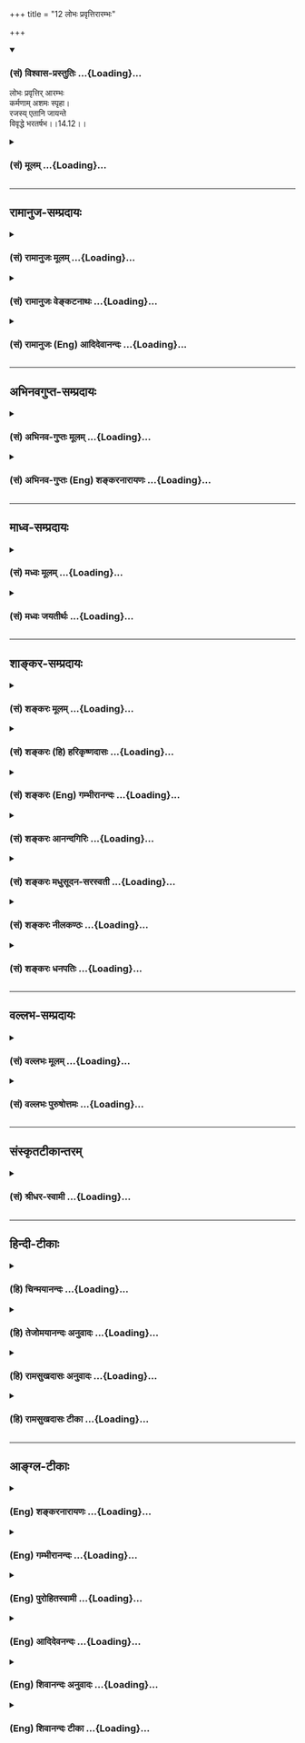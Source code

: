 +++
title = "12 लोभः प्रवृत्तिरारम्भः"

+++
<div class="js_include" newlevelforh1="3" title="(सं) विश्वास-प्रस्तुतिः" unfilled url="/purANam/mahAbhAratam/06-bhIShma-parva/02-bhagavad-gItA-parva/saMskRtam/vishvAsa-prastutiH/14_guNa-traya-vibhAga-y/12_lobhaH_pravRttirA.md">
<details open><summary><h3>(सं) विश्वास-प्रस्तुतिः ...{Loading}...</h3></summary>

लोभः प्रवृत्तिर् आरम्भः  
कर्मणाम् अशमः स्पृहा।  
रजस्य् एतानि जायन्ते  
विवृद्धे भरतर्षभ।।14.12।।
</details>
</div>
<div class="js_include collapsed" newlevelforh1="3" title="(सं) मूलम्" unfilled url="/purANam/mahAbhAratam/06-bhIShma-parva/02-bhagavad-gItA-parva/saMskRtam/mUlam/14_guNa-traya-vibhAga-y/12_lobhaH_pravRttirA.md">
<details><summary><h3>(सं) मूलम् ...{Loading}...</h3></summary>

लोभः प्रवृत्तिरारम्भः कर्मणामशमः स्पृहा।  
रजस्येतानि जायन्ते विवृद्धे भरतर्षभ।।14.12।।
</details>
</div>


_________________
## रामानुज-सम्प्रदायः
<div class="js_include collapsed" newlevelforh1="3" title="(सं) रामानुजः मूलम्" unfilled url="/purANam/mahAbhAratam/06-bhIShma-parva/02-bhagavad-gItA-parva/saMskRtam/rAmAnujaH/mUlam/14_guNa-traya-vibhAga-y/12_lobhaH_pravRttirA.md">
<details><summary><h3>(सं) रामानुजः मूलम् ...{Loading}...</h3></summary>

।।14.12।।**लोभः** स्वकीयद्रव्यस्य अत्यागशीलता। **प्रवृत्तिः** प्रयोजनम्
अनुद्दिश्य अपि चलनस्वभावता। **आरम्भः,**कर्मणां **फलसाधनभूतानां कर्मणाम्
आरम्भे उद्योगः।** अशमः **इन्द्रियानुपरतिः।** स्पृहा **विषयेच्छा।** एतानि
रजसि प्रवृद्धे जायन्ते। **यदा लोभादयो वर्तन्ते; तदा रजः प्रवृद्धम् इति
विद्याद् इत्यर्थः।**

</details>
</div>
<div class="js_include collapsed" newlevelforh1="3" title="(सं) रामानुजः वेङ्कटनाथः" unfilled url="/purANam/mahAbhAratam/06-bhIShma-parva/02-bhagavad-gItA-parva/saMskRtam/rAmAnujaH/venkaTanAthaH/14_guNa-traya-vibhAga-y/12_lobhaH_pravRttirA.md">
<details><summary><h3>(सं) रामानुजः वेङ्कटनाथः ...{Loading}...</h3></summary>

  
  
।।14.12।। लोभः प्रवृत्तिः इत्यादौ स्पृहाशब्दपौनरुक्त्यपरिहाराय
रूढिप्रकर्षसिद्धं लोभशब्दार्थमाह -- स्वकीयद्रव्यस्यात्यागशीलतेति।
आरम्भशब्दः साभिसन्धिकप्रवृत्तौ समग्रप्रयोगः। अत्रकर्मणाम् इति
समभिव्याहारस्वारस्याच्च तत्सिद्धम्। अतोऽत्रारम्भशब्दो
दृष्टादृष्टफलसाधनभूतकृषियज्ञादिविषयः। अतश्च प्रवृत्तिशब्दोऽत्र ततो
व्यावृत्ततृणच्छेदाङ्गकम्पादिवृधाचेष्टाविषय इत्याह --
प्रयोजनमनुद्दिश्यापि चलनस्वभावतेति। द्वाभ्यामपौनरुक्त्याय अशमोऽत्र
प्रवृत्तिहेतुरिन्द्रियोद्रिक्ततेत्याह -- इन्द्रियानुपरतिरिति।
पूर्वश्लोकवदत्रापि गुणविवृद्धिलिङ्गोपदेशपरतामाह -- यदेति।  
  

</details>
</div>
<div class="js_include collapsed" newlevelforh1="3" title="(सं) रामानुजः (Eng) आदिदेवानन्दः" unfilled url="/purANam/mahAbhAratam/06-bhIShma-parva/02-bhagavad-gItA-parva/saMskRtam/rAmAnujaH/english/AdidevAnandaH/14_guNa-traya-vibhAga-y/12_lobhaH_pravRttirA.md">
<details><summary><h3>(सं) रामानुजः (Eng) आदिदेवानन्दः ...{Loading}...</h3></summary>

14.12 'Greed' is the tendency not to spend one's own property.
'Activity' is the disposition to be active devoid of any purpose.
'Undertaking of works' is engagement in works which yield fruits.
'Unrest' is absence of rest of sense-activities. 'Longing' is the desire
for sense objects. These predominate when Rajas has increased. The
meaning is that whenever greed etc., prevail, then one should know that
Rajas has very much increased.

</details>
</div>


_________________
## अभिनवगुप्त-सम्प्रदायः
<div class="js_include collapsed" newlevelforh1="3" title="(सं) अभिनव-गुप्तः मूलम्" unfilled url="/purANam/mahAbhAratam/06-bhIShma-parva/02-bhagavad-gItA-parva/saMskRtam/abhinava-guptaH/mUlam/14_guNa-traya-vibhAga-y/12_lobhaH_pravRttirA.md">
<details><summary><h3>(सं) अभिनव-गुप्तः मूलम् ...{Loading}...</h3></summary>

।।14.11 -- 14.13।। सर्वेत्यादि कुरुनन्दनेत्यन्तम्। सर्वद्वारेषु;
सर्वेन्द्रियेषु। लोभादयः +++(S लोकादिकाः)+++ क्रमेणैव रजस्युद्रिच्यमाने
जायन्ते। एवमप्रकाशादय क्रमेणैव तमोविवृद्धौ ( तमोवृद्धौ) आविर्भवन्ति।

</details>
</div>
<div class="js_include collapsed" newlevelforh1="3" title="(सं) अभिनव-गुप्तः (Eng) शङ्करनारायणः" unfilled url="/purANam/mahAbhAratam/06-bhIShma-parva/02-bhagavad-gItA-parva/saMskRtam/abhinava-guptaH/english/shankaranArAyaNaH/14_guNa-traya-vibhAga-y/12_lobhaH_pravRttirA.md">
<details><summary><h3>(सं) अभिनव-गुप्तः (Eng) शङ्करनारायणः ...{Loading}...</h3></summary>

14.12 See Comment under 14.13

</details>
</div>


_________________
## माध्व-सम्प्रदायः
<div class="js_include collapsed" newlevelforh1="3" title="(सं) मध्वः मूलम्" unfilled url="/purANam/mahAbhAratam/06-bhIShma-parva/02-bhagavad-gItA-parva/saMskRtam/madhvaH/mUlam/14_guNa-traya-vibhAga-y/12_lobhaH_pravRttirA.md">
<details><summary><h3>(सं) मध्वः मूलम् ...{Loading}...</h3></summary>

।।14.12।। Sri Madhvacharya did not comment on this sloka.,

</details>
</div>
<div class="js_include collapsed" newlevelforh1="3" title="(सं) मध्वः जयतीर्थः" unfilled url="/purANam/mahAbhAratam/06-bhIShma-parva/02-bhagavad-gItA-parva/saMskRtam/madhvaH/jayatIrthaH/14_guNa-traya-vibhAga-y/12_lobhaH_pravRttirA.md">
<details><summary><h3>(सं) मध्वः जयतीर्थः ...{Loading}...</h3></summary>

।।14.12।। Sri Jayatirtha did not comment on this sloka.  
  

</details>
</div>


_________________
## शाङ्कर-सम्प्रदायः
<div class="js_include collapsed" newlevelforh1="3" title="(सं) शङ्करः मूलम्" unfilled url="/purANam/mahAbhAratam/06-bhIShma-parva/02-bhagavad-gItA-parva/saMskRtam/shankaraH/mUlam/14_guNa-traya-vibhAga-y/12_lobhaH_pravRttirA.md">
<details><summary><h3>(सं) शङ्करः मूलम् ...{Loading}...</h3></summary>

।।14.12।। --,**लोभः** परद्रव्यादित्सा; **प्रवृत्तिः** प्रवर्तनं
सामान्यचेष्टा; **आरम्भः** कस्य **कर्मणाम्। अशमः** अनुपशमः;
हर्षरागादिप्रवृत्तिः **स्पृहा** सर्वसामान्यवस्तुविषया तृष्णा -- **रजसि**
गुणे **विवृद्धे एतानि** लिङ्गानि **जायन्ते** हे **भरतर्षभ**।।

</details>
</div>
<div class="js_include collapsed" newlevelforh1="3" title="(सं) शङ्करः (हि) हरिकृष्णदासः" unfilled url="/purANam/mahAbhAratam/06-bhIShma-parva/02-bhagavad-gItA-parva/saMskRtam/shankaraH/hindI/harikRShNadAsaH/14_guNa-traya-vibhAga-y/12_lobhaH_pravRttirA.md">
<details><summary><h3>(सं) शङ्करः (हि) हरिकृष्णदासः ...{Loading}...</h3></summary>

।।14.12।। उत्पन्न हुए रजोगुणके चिह्न ये होते हैं --, हे भरतवंशियोंमें
श्रेष्ठ लोभ -- परद्रव्यको प्राप्त करनेकी इच्छा; प्रवृत्ति --
सामान्यभावसे सांसारिक चेष्टा और कर्मोंका आरम्भ तथा अशान्ति -- उपरामताका
अभाव; हर्ष और रागादिका प्रवृत्त होना तथा लालसा अर्थात् सामान्यभावसे
समस्त वस्तुओंमें तृष्णा -- ये सब चिह्न रजोगुणके बढ़नेपर उत्पन्न होते
हैं।

</details>
</div>
<div class="js_include collapsed" newlevelforh1="3" title="(सं) शङ्करः (Eng) गम्भीरानन्दः" unfilled url="/purANam/mahAbhAratam/06-bhIShma-parva/02-bhagavad-gItA-parva/saMskRtam/shankaraH/english/gambhIrAnandaH/14_guNa-traya-vibhAga-y/12_lobhaH_pravRttirA.md">
<details><summary><h3>(सं) शङ्करः (Eng) गम्भीरानन्दः ...{Loading}...</h3></summary>

14.12 O best of the Bharata dynasty, when the ality of rajas vivrddhe,
becomes predominant; etani, these indications; jayante, come into being;
lobhah, avarice, the desire to appropriate other's possessions;
pravrtih, movement in general; arambhah, undertaking;-of what;-karmanam,
of actions; asamah, unrest, lack of tranillity-(i.e.) manifestation of
joy, attachment, etc.; and sprha, hankering, desire in general for all
things.

</details>
</div>
<div class="js_include collapsed" newlevelforh1="3" title="(सं) शङ्करः आनन्दगिरिः" unfilled url="/purANam/mahAbhAratam/06-bhIShma-parva/02-bhagavad-gItA-parva/saMskRtam/shankaraH/AnandagiriH/14_guNa-traya-vibhAga-y/12_lobhaH_pravRttirA.md">
<details><summary><h3>(सं) शङ्करः आनन्दगिरिः ...{Loading}...</h3></summary>

।।14.12।। अतिशयेनोद्भूतस्य रजसो लिङ्गमाह -- **रजस इति।**
उपक्रमपर्यायस्यारम्भस्य विषयं पृच्छति -- **कस्येति।** काम्यानि
निषिद्धानि च लौकिकानि कर्माणि विषयत्वेन निर्दिशति -- **कर्मणामिति।**
अनुपशमो बाह्यान्तःकरणानामिति शेषः।
लोभाद्युपलम्भाद्रजोवृद्धिर्बोद्धव्येति भावः।

</details>
</div>
<div class="js_include collapsed" newlevelforh1="3" title="(सं) शङ्करः मधुसूदन-सरस्वती" unfilled url="/purANam/mahAbhAratam/06-bhIShma-parva/02-bhagavad-gItA-parva/saMskRtam/shankaraH/madhusUdana-sarasvatI/14_guNa-traya-vibhAga-y/12_lobhaH_pravRttirA.md">
<details><summary><h3>(सं) शङ्करः मधुसूदन-सरस्वती ...{Loading}...</h3></summary>

।।14.12।। महति धनागमे जायमानेऽप्यनुक्षणं वर्धमानस्तदभिलाषो लोभः।
स्वविषयप्राप्त्यनिवर्त्य इच्छाविशेष इति यावत्। प्रवृत्तिर्निरन्तरं
प्रयतमानता। आरम्भः कर्मणां बहुवित्तव्ययायासकराणां
काम्यनिषिद्धलौकिकमहागृहादिविषयाणां व्यापाराणामुद्यमः। अशम इदं कृत्वेदं
करिष्यामीति संकल्पप्रवाहानुपरमः। स्पृहा उच्चावचेषु परधनेषु दृष्टमात्रेषु
येनकेनाप्युपायेनोपादित्सा। रजसि रागात्मके विवृद्धे एतानि रागात्मकानि
लिङ्गानि जायन्ते। हे भरतर्षभ; एतैर्लिङ्गैर्विवृद्धं रजो जानीयादित्यर्थः।

</details>
</div>
<div class="js_include collapsed" newlevelforh1="3" title="(सं) शङ्करः नीलकण्ठः" unfilled url="/purANam/mahAbhAratam/06-bhIShma-parva/02-bhagavad-gItA-parva/saMskRtam/shankaraH/nIlakaNThaH/14_guNa-traya-vibhAga-y/12_lobhaH_pravRttirA.md">
<details><summary><h3>(सं) शङ्करः नीलकण्ठः ...{Loading}...</h3></summary>

।।14.12।। लोभः प्राप्ताधिके गर्धः। प्रवृत्तिः अग्निहोत्रादौ। आरम्भो
गृहादेः। कर्मणां अशमः सतामसतां वा कार्याणामनुपरमः। स्पृहा दृष्टे
परधनादावुपादित्सा। रजसि विवृद्धे सति एतानि लिङ्गानि जायन्ते हे भरतर्षभ।

</details>
</div>
<div class="js_include collapsed" newlevelforh1="3" title="(सं) शङ्करः धनपतिः" unfilled url="/purANam/mahAbhAratam/06-bhIShma-parva/02-bhagavad-gItA-parva/saMskRtam/shankaraH/dhanapatiH/14_guNa-traya-vibhAga-y/12_lobhaH_pravRttirA.md">
<details><summary><h3>(सं) शङ्करः धनपतिः ...{Loading}...</h3></summary>

।।14.12।। सत्त्वस्योद्भूतस्य चिह्नमुक्त्वा तथाभृतस्य रजसस्तदाह। लोभः
स्वकीयधनादिबाहुल्येऽपि परद्रव्यादिषु लुब्धता,प्रवृत्तिः प्रवर्तनं
सामान्यचेष्टा। आरम्भः काम्यनिषिद्धलौकिकिविषयाणां व्यापाराणामुद्यमः। अशमः
हर्षरागादिप्रवृत्तेरनुपरमः। सर्वसामान्यवस्तुविषया तृष्णा स्पृहा। रजसि
गुणे विवृद्धे एतते लिङ्गानि जायन्ते। लोभाद्युपलम्भाद्रजोविवृद्धिं
विद्यादिति भावः। भरतेभ्यः ऋषभः श्रेष्ठस्त्वं
रजसश्चिह्नान्याश्रजितुमयोग्योऽसीति सूचयन्नाह हे भरतर्षभेति।

</details>
</div>


_________________
## वल्लभ-सम्प्रदायः
<div class="js_include collapsed" newlevelforh1="3" title="(सं) वल्लभः मूलम्" unfilled url="/purANam/mahAbhAratam/06-bhIShma-parva/02-bhagavad-gItA-parva/saMskRtam/vallabhaH/mUlam/14_guNa-traya-vibhAga-y/12_lobhaH_pravRttirA.md">
<details><summary><h3>(सं) वल्लभः मूलम् ...{Loading}...</h3></summary>

।।14.12।। लोभ इति। लोभस्तु कार्पण्यम्। प्रयोजनमनुद्दिश्यापि चलस्वभावता
प्रवृत्तिः। आरम्भ उद्योगः कर्मणाम्।

</details>
</div>
<div class="js_include collapsed" newlevelforh1="3" title="(सं) वल्लभः पुरुषोत्तमः" unfilled url="/purANam/mahAbhAratam/06-bhIShma-parva/02-bhagavad-gItA-parva/saMskRtam/vallabhaH/puruShottamaH/14_guNa-traya-vibhAga-y/12_lobhaH_pravRttirA.md">
<details><summary><h3>(सं) वल्लभः पुरुषोत्तमः ...{Loading}...</h3></summary>

  
  
।।14.12।। एवं सत्त्वज्ञानमुक्त्वा रजोज्ञानरूपमाह -- लोभ इति। लोभो
भगवत्सेवार्थं स्वेच्छया दत्ताप्तव्यवहारयोगद्रव्ये सत्यपि लौकिकासक्त्या
पुनर्द्रव्येच्छयेतस्ततो मनोधावनेन तद्यत्नादिकरणे प्रवृत्तिः क्रियाकरणम्।
आरम्भः कर्मणां लौकिकस्वोपभोग्यवस्तुकरणम्; अशमः अशान्तिःप्रातरिदं
कर्त्तव्यमद्येदं कृतं इत्यादिविचारेण चित्तोद्वेगः; स्पृहा
स्वायोग्यवस्तुन्यपीच्छा; रजसि विवृद्धे एतानि जायन्ते। एतदुत्पत्तौ
रजोविवृद्धिं विद्यादित्यर्थः। भरतर्षभ इति सम्बोधनं
राज्याद्यर्थस्पृहाभावेनैतद्दोषराहित्याय।  
  

</details>
</div>


_________________
## संस्कृतटीकान्तरम्
<div class="js_include collapsed" newlevelforh1="3" title="(सं) श्रीधर-स्वामी" unfilled url="/purANam/mahAbhAratam/06-bhIShma-parva/02-bhagavad-gItA-parva/saMskRtam/shrIdhara-svAmI/14_guNa-traya-vibhAga-y/12_lobhaH_pravRttirA.md">
<details><summary><h3>(सं) श्रीधर-स्वामी ...{Loading}...</h3></summary>

।।14.12।। किंच **-- लोभ इति।** लोभो धनाद्यागमे बहुधा जायमानेऽपि पुनः
पुनर्वर्धमानोऽभिलाषः; प्रवृत्तिर्नित्यं कुर्वद्रूपता; कर्मणामारम्भो
गृहादिनिर्माणोद्यमः; अशमः इदं कृत्वा इदं
करिष्यामीत्यादिसंकल्पविकल्पानुपरमः; स्पृहा उच्चावचेषु दृष्टमात्रेषु
वस्तुष्वितस्ततो जिघृक्षा; रजसि प्रवृद्धे सति एतानि लिङ्गानि जायन्ते।
एतैर्लिङ्गै रजोगुणस्य वृद्धिं विद्यादित्यर्थः।

</details>
</div>


_________________
## हिन्दी-टीकाः
<div class="js_include collapsed" newlevelforh1="3" title="(हि) चिन्मयानन्दः" unfilled url="/purANam/mahAbhAratam/06-bhIShma-parva/02-bhagavad-gItA-parva/hindI/chinmayAnandaH/14_guNa-traya-vibhAga-y/12_lobhaH_pravRttirA.md">
<details><summary><h3>(हि) चिन्मयानन्दः ...{Loading}...</h3></summary>

।।14.12।। भगवान् श्रीकृष्ण यहाँ रजोगुण के मुख्य लक्षणों की गणना करते
हैं। जिस क्रम में उनका उल्लेख किया गया है; उसमें हम यह देखते हैं कि
उत्तरोत्तर लक्षण पूर्व के लक्षण से उत्पन्न होता है। परद्रव्य की इच्छा का
नाम है लोभ जो कभी सन्तुष्ट नहीं होता। लोभी पुरुष में आ जाती है प्रवृत्ति
अर्थात् फिर वह क्रियाशील हो जाता है; शान्त नहीं बैठ सकता। लोभाधिक्य होने
पर उसके किये गये कर्म स्वार्थपूर्वक ही होते हैं; जिनका निर्देश यहाँ
कर्मों का आरम्भ इस शब्द से किया गया है। स्वार्थ और लोभ के वशीभूत पुरुष
को शम अर्थात् शान्ति प्राप्त नहीं हो सकती। श्री शंकराचार्य अशम शब्द का
अर्थ बताते हैं; हर्ष रागादि प्रवृत्ति। इसका अर्थ यह हुआ; कि ऐसा पुरुष
सदैव इष्टानिष्ट की प्राप्ति होने पर हर्ष विषाद को प्राप्त होता रहता है;
ऐसी स्थिति में उसे शान्ति कैसे मिल सकती है वह अपने ही कर्मों के फलस्वरूप
स्वयं को ऐसी स्थिति में पाता है; जो उसे अधिकाधिक कटुतर क्रूरता; नीच
अनैतिकता और हत्या जैसे अपराध करने में प्रवृत्त करती है उसकी आन्तरिक
शान्ति को छिन्नभिन्न कर देती है। रजोगुण से अभिभूत यह पुरुष स्पृहा
अर्थात् विषयोपभोग की लालसा के वश में भी आ जाता है। अप्राप्त वस्तुओं तथा
लाभ को पाने की कभी न समाप्त होने वाली यह कामना ही स्पृहा कहलाती
है। संक्षेप में; रजोगुण के स्पर्शजन्य रोग के प्रभाव से हमारा मानसिक
व्यक्तित्व अपनी ही चंचल प्रवृत्तियों से उत्पीड़ित होता रहता है; जो
अन्तहीन योजनाओं; थका देने वाले कर्मों; व्यथित करने वाली इच्छाओं
पीड़ादायक लालसाओं; उन्मत्त करने वाले लोभ और व्यथापूर्ण व्याकुलताओं के
रूप में व्यक्त होती हैं। जब ऐसा व्यक्ति समाज मे कार्य करता है तब उसके
दुख उस तक ही सीमित नहीं रहते; वरन् स्पर्शजन्य रोग के समान; उसके आसपास के
सहस्रों लोगों को भी व्यथित करते हैं।

</details>
</div>
<div class="js_include collapsed" newlevelforh1="3" title="(हि) तेजोमयानन्दः अनुवादः" unfilled url="/purANam/mahAbhAratam/06-bhIShma-parva/02-bhagavad-gItA-parva/hindI/tejomayAnandaH/anuvAdaH/14_guNa-traya-vibhAga-y/12_lobhaH_pravRttirA.md">
<details><summary><h3>(हि) तेजोमयानन्दः अनुवादः ...{Loading}...</h3></summary>

।।14.12।। हे भरत-श्रेष्ठ ! रजोगुण के प्रवृद्ध होने पर लोभ, प्रवृत्ति
(सामान्य चेष्टा) कर्मों का आरम्भ, शम का अभाव तथा स्पृहा, ये सब उत्पन्न
होते हैं।।

</details>
</div>
<div class="js_include collapsed" newlevelforh1="3" title="(हि) रामसुखदासः अनुवादः" unfilled url="/purANam/mahAbhAratam/06-bhIShma-parva/02-bhagavad-gItA-parva/hindI/rAmasukhadAsaH/anuvAdaH/14_guNa-traya-vibhAga-y/12_lobhaH_pravRttirA.md">
<details><summary><h3>(हि) रामसुखदासः अनुवादः ...{Loading}...</h3></summary>

।।14.12।। हे भरतवंशमें श्रेष्ठ अर्जुन ! रजोगुणके बढ़नेपर लोभ, प्रवृत्ति,
कर्मोंका आरम्भ, अशान्ति और स्पृहा -- ये वृत्तियाँ पैदा होती हैं।

</details>
</div>
<div class="js_include collapsed" newlevelforh1="3" title="(हि) रामसुखदासः टीका" unfilled url="/purANam/mahAbhAratam/06-bhIShma-parva/02-bhagavad-gItA-parva/hindI/rAmasukhadAsaH/TIkA/14_guNa-traya-vibhAga-y/12_lobhaH_pravRttirA.md">
<details><summary><h3>(हि) रामसुखदासः टीका ...{Loading}...</h3></summary>

।।14.12।।***व्याख्या--*'लोभः'--**निर्वाहकी चीजें पासमें होनेपर भी उनको
अधिक बढ़ानेकी इच्छाका नाम 'लोभ' है। परन्तु उन चीजोंके स्वाभाविक बढ़नेका
नाम लोभ नहीं है। जैसे, कोई खेती करता है और अनाज ज्यादा पैदा हो गया,
व्यापार करता है और मुनाफा ज्यादा हो गया, तो इस तरह पदार्थ, धन आदिके
स्वाभाविक बढ़नेका नाम लोभ नहीं है और यह बढ़ना दोषी भी नहीं है।  
  
**'प्रवृत्तिः'--**कार्यमात्रमें लग जानेका नाम 'प्रवृत्ति' है। परन्तु
राग-द्वेषरहित होकर कार्यमें लग जाना दोषी नहीं है; क्योंकि ऐसी प्रवृत्ति
तो गुणातीत महापुरुषमें भी होती है (गीता 14। 22)। रागपूर्वक अर्थात् सुख,
आराम, धन आदिकी इच्छाको लेकर क्रियामें प्रवृत्त हो जाना ही दोषी है।  
  
**'आरम्भः कर्मणाम्'--**संसारमें धनी और बड़ा कहलानेके लिये; मान, आदर,
प्रशंसा आदि पानेके लिये नये-नये कर्म करना, नये-नये व्यापार शुरू करना,
नयी-नयी फैक्टरियाँ खोलना, नयी-नयी दूकानें खोलना आदि 'कर्मोंका आरम्भ'
है।  
  
प्रवृत्ति और आरम्भ -- इन दोनोंमें अन्तर है। परिस्थितिके आनेपर किसी
कार्यमें प्रवृत्ति होती है और किसी कार्यसे निवृत्ति होती है। परन्तु भोग
और संग्रहके उद्देश्यसे नये-नये कर्मोंको शुरू करना 'आरम्भ' है।  
  
मनुष्यजन्म प्राप्त होनेपर केवल परमात्मतत्त्वकी प्राप्तिका ही उद्देश्य
रहे, भोग और संग्रहका उद्देश्य बिलकुल न रहे -- इसी दृष्टिसे भक्तियोग और
ज्ञानयोगमें **'सर्वारम्भपरित्यागी'** (12। 16 14। 25) पदसे सम्पूर्ण
आरम्भोंका त्याग करनेके लिये कहा गया है। कर्मयोगमें कर्मोंके आरम्भ तो
होते हैं, पर वे सभी आरम्भ कामना और संकल्पसे रहित होते हैं (गीता 4। 19)।
कर्मयोगमें ऐसे आरम्भ दोषी भी नहीं हैं क्योंकि कर्मयोगमें कर्म करनेका
विधान है और बिना कर्म किये कर्मयोगी योग(समता) पर आरूढ़ नहीं हो सकता (6।
3)। अतः आसक्तिरहित होकर प्राप्त परिस्थितिके अनुसार कर्मोंके आरम्भ किये
जायँ, तो वे आरम्भ आरम्भ नहीं हैं, प्रत्युत प्रवृत्तिमात्र ही हैं क्योंकि
उनसे कर्म करनेका राग मिटता है। वे आरम्भ निवृत्ति देनेवाले होनेसे दोषी
नहीं हैं।  
  
**'अशमः'--**अन्तःकरणमें अशान्ति; हलचल रहनेका नाम अशम है। जैसी इच्छा करते
हैं; वैसी चीजें (धन; सम्पत्ति; यश; प्रतिष्ठा आदि) जब नहीं मिलतीं; तब
अन्तःकरणमें अशान्ति; हलचल होती है। कामनाका त्याग करनेपर यह अशान्ति नहीं
रहती।  
  
**'स्पृहा'--** स्पृहा नाम परवाहका है जैसे -- भूख लगनेपर अन्नकी; प्यास
करनेपर जलकी; जाड़ा लगनेपर कपड़ेकी परवाह; आवश्यकता होती है। वास्तवमें
भूख; प्यास और जाड़ा -- इनका ज्ञान होना दोषी नहीं है; प्रत्युत अन्न; जल
आदि मिल जाय -- ऐसी इच्छा करना ही दोषी है। साधकको इस इच्छाका त्याग करना
चाहिये क्योंकि कोई भी वस्तु इच्छाके अधीन नहीं है।  
  
**'रजस्येतानि जायन्ते विवृद्धे भरतर्षभ'--** जब भीतरमें रजोगुण बढ़ता है;
तब उपर्युक्त लोभ; प्रवृत्ति आदि वृत्तियाँ बढ़ती हैं। ऐसे समयमें साधकको
यह विचार करना चाहिये कि अपना जीवननिर्वाह तो हो ही रहा है; फिर अपने लिये
और क्या चाहिये ऐसा विचार करके रजोगुणकी वृत्तियोंको मिटा दे; उनसे उदासीन
हो जाय।  
  
***सम्बन्ध--***बढ़े हुए तमोगुणके क्या लक्षण होते हैं-- इसको आगेके
श्लोकमें बताते हैं।

</details>
</div>


_________________
## आङ्ग्ल-टीकाः
<div class="js_include collapsed" newlevelforh1="3" title="(Eng) शङ्करनारायणः" unfilled url="/purANam/mahAbhAratam/06-bhIShma-parva/02-bhagavad-gItA-parva/english/shankaranArAyaNaH/14_guNa-traya-vibhAga-y/12_lobhaH_pravRttirA.md">
<details><summary><h3>(Eng) शङ्करनारायणः ...{Loading}...</h3></summary>

14.12. Greed, exertion, undertaking of actions, unrest, and
craving-these are born when the Rajas increases predominantly, O chief
of the Bharatas !

</details>
</div>
<div class="js_include collapsed" newlevelforh1="3" title="(Eng) गम्भीरानन्दः" unfilled url="/purANam/mahAbhAratam/06-bhIShma-parva/02-bhagavad-gItA-parva/english/gambhIrAnandaH/14_guNa-traya-vibhAga-y/12_lobhaH_pravRttirA.md">
<details><summary><h3>(Eng) गम्भीरानन्दः ...{Loading}...</h3></summary>

14.12 O best of the Bharata dynasty, when rajas becomes predominant,
these come into being: avarice, movement, undertaking of actions, unrest
and hankering.

</details>
</div>
<div class="js_include collapsed" newlevelforh1="3" title="(Eng) पुरोहितस्वामी" unfilled url="/purANam/mahAbhAratam/06-bhIShma-parva/02-bhagavad-gItA-parva/english/purohitasvAmI/14_guNa-traya-vibhAga-y/12_lobhaH_pravRttirA.md">
<details><summary><h3>(Eng) पुरोहितस्वामी ...{Loading}...</h3></summary>

14.12 O best of Indians! Avarice, the impulse to act and the beginning
of action itself are all due to the dominance of Passion.

</details>
</div>
<div class="js_include collapsed" newlevelforh1="3" title="(Eng) आदिदेवनन्दः" unfilled url="/purANam/mahAbhAratam/06-bhIShma-parva/02-bhagavad-gItA-parva/english/AdidevanandaH/14_guNa-traya-vibhAga-y/12_lobhaH_pravRttirA.md">
<details><summary><h3>(Eng) आदिदेवनन्दः ...{Loading}...</h3></summary>

14.12 Greed, activity, undertaking of work, unrest and longing - these
arise, O Arjuna, when Rajas prevails.

</details>
</div>
<div class="js_include collapsed" newlevelforh1="3" title="(Eng) शिवानन्दः अनुवादः" unfilled url="/purANam/mahAbhAratam/06-bhIShma-parva/02-bhagavad-gItA-parva/english/shivAnandaH/anuvAdaH/14_guNa-traya-vibhAga-y/12_lobhaH_pravRttirA.md">
<details><summary><h3>(Eng) शिवानन्दः अनुवादः ...{Loading}...</h3></summary>

14.12 Greed, activity, the undertaking of actions, restlessness, longing
these arise when Rajas is predominant, O Arjuna.

</details>
</div>
<div class="js_include collapsed" newlevelforh1="3" title="(Eng) शिवानन्दः टीका" unfilled url="/purANam/mahAbhAratam/06-bhIShma-parva/02-bhagavad-gItA-parva/english/shivAnandaH/TIkA/14_guNa-traya-vibhAga-y/12_lobhaH_pravRttirA.md">
<details><summary><h3>(Eng) शिवानन्दः टीका ...{Loading}...</h3></summary>

14.12 लोभः greed; प्रवृत्तिः activity; आरम्भः the undertaking; कर्मणाम्
of actions; अशमः restlessness; स्पृहा longing; रजसि in Rajas; एतानि
these; जायन्ते arise; विवृद्धे having become predominant; भरतर्षभ O best
of the Bharatas (or O Lord of the Bharatas).Commentary Greed
Covetousness Desire to appropriate the property of others a desire to
possess more wealth though one has sufficient already.Pravritti Action
in general.Asamah Restlessness being agitated by joy; attachment; etc. I
will do this and then I wil take up that action. After finishing the
second; I will take up the third; and so on. There is no end to the
continuity of desire; will and action. This is called Asama or
restlessness.Spriha Thirsting or longing for all sensual objects in
general.These are the characteristic marks that indicate that Rajas is
predominant.Do not mistake Rajasic restlessness or Rajasic movements for
Karma Yoga or divine activity. People may say that they are doing
selfless service to the world; but if you analyse their motives,there
will be the taint of personal desire in some form or other. Many persons
cannot sit iet even for a moment. They think that moving about here and
there or doing some action or other is to full of life. The Yogi or sage
who sits still by calming the mind; who does nothing at all physically;
is the most active man in the whole world whereas the man who runs here
and there and who is always very busy does nothing at all. This may be
paradoxical to you. Very few can comprehend the truth of this statement.
Sattva is intense activity. A wheel that revolves very rapidly appears
to be at rest. So is Sattva. So is a Sattvic man.

</details>
</div>
